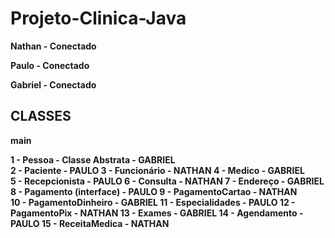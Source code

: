 # Projeto-Clinica-Java

<b>

<p>Nathan - Conectado <p>

<p>Paulo - Conectado<p>

<p>Gabriel - Conectado<p>


## CLASSES

main<br>

1 - Pessoa - Classe Abstrata - GABRIEL<br>
<b>2 - Paciente - PAULO<b>
<b>3 - Funcionário - NATHAN <b>
<b>4 - Medico - GABRIEL <b>                  
<b>5 - Recepcionista - PAULO<b>
<b>6 - Consulta - NATHAN<b>
<b>7 - Endereço - GABRIEL<b>
<b>8 - Pagamento (interface) - PAULO<b>
<b>9 - PagamentoCartao - NATHAN<b>        
<b>10 - PagamentoDinheiro - GABRIEL<b>
<b>11 - Especialidades - PAULO <b>
<b>12 - PagamentoPix - NATHAN<b>
<b>13 - Exames - GABRIEL<b>
<b>14 - Agendamento - PAULO<b>
<b>15 - ReceitaMedica - NATHAN<b>
